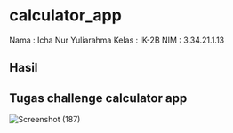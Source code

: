 # calculator_app

Nama  : Icha Nur Yuliarahma
Kelas : IK-2B
NIM   : 3.34.21.1.13
## Hasil
## Tugas challenge calculator app
![Screenshot (187)](https://user-images.githubusercontent.com/114141633/205301287-2e90cfc9-a736-4d97-badc-fbd810f1d2a8.png)

